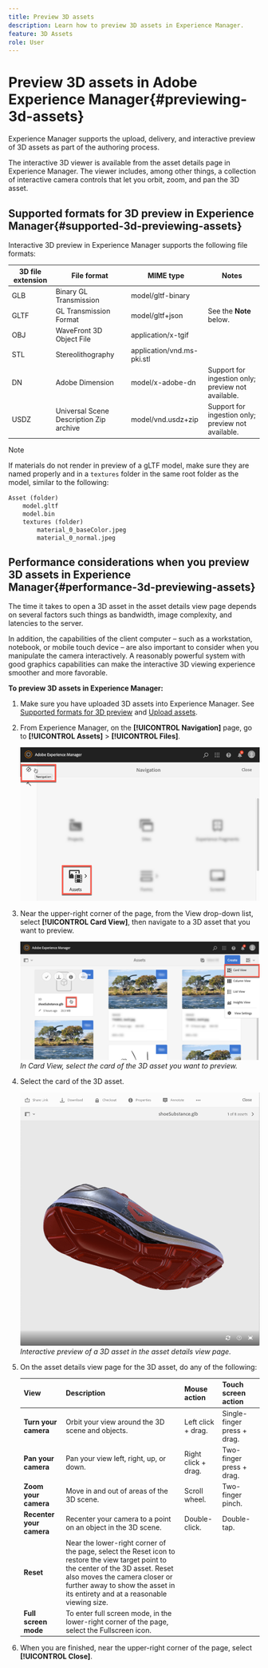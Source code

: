 ```yaml
---
title: Preview 3D assets
description: Learn how to preview 3D assets in Experience Manager.
feature: 3D Assets
role: User
---
```


# Preview 3D assets in Adobe Experience Manager{#previewing-3d-assets}

Experience Manager supports the upload, delivery, and interactive preview of 3D assets as part of the authoring process. 

The interactive 3D viewer is available from the asset details page in Experience Manager. The viewer includes, among other things, a collection of interactive camera controls that let you orbit, zoom, and pan the 3D asset.

<!-- See also [Working with 3D assets in Dynamic Media](/help/assets/dynamic-media/assets-3d.md). -->

## Supported formats for 3D preview in Experience Manager{#supported-3d-previewing-assets} 

Interactive 3D preview in Experience Manager supports the following file formats: 

|3D file extension |File format | MIME type |Notes |
|---|---|---|---|
| GLB |Binary GL Transmission|model/gltf-binary ||
| GLTF |GL Transmission Format|model/gltf+json |See the **Note** below. |
| OBJ |WaveFront 3D Object File|application/x-tgif ||
| STL |Stereolithography|application/vnd.ms-pki.stl ||
| DN |Adobe Dimension|model/x-adobe-dn |Support for ingestion only; preview not available.|
| USDZ |Universal Scene Description Zip archive|model/vnd.usdz+zip |Support for ingestion only; preview not available.|

>[!NOTE]
>
>If materials do not render in preview of a gLTF model, make sure they are named properly and in a `textures` folder in the same root folder as the model, similar to the following:

    Asset (folder)
        model.gltf
        model.bin
        textures (folder)
            material_0_baseColor.jpeg
            material_0_normal.jpeg

## Performance considerations when you preview 3D assets in Experience Manager{#performance-3d-previewing-assets}

The time it takes to open a 3D asset in the asset details view page depends on several factors such things as bandwidth, image complexity, and latencies to the server.

In addition, the capabilities of the client computer &ndash; such as a workstation, notebook, or mobile touch device &ndash; are also important to consider when you manipulate the camera interactively. A reasonably powerful system with good graphics capabilities can make the interactive 3D viewing experience smoother and more favorable.

**To preview 3D assets in Experience Manager:**

1. Make sure you have uploaded 3D assets into Experience Manager.
    See [Supported formats for 3D preview](#supported-3d-previewing-assets) and [Upload assets](/help/assets/manage-digital-assets.md#uploading-assets).
1. From Experience Manager, on the **[!UICONTROL Navigation]** page, go to **[!UICONTROL Assets]** > **[!UICONTROL Files]**.

    ![Navigation page](/help/assets/dynamic-media/assets/navigation-assets.png
    )

1. Near the upper-right corner of the page, from the View drop-down list, select **[!UICONTROL Card View]**, then navigate to a 3D asset that you want to preview.

    ![Selection of the 3D card](/help/assets/dynamic-media/assets/3d-card-select.png)
    _In Card View, select the card of the 3D asset you want to preview._

1. Select the card of the 3D asset.

    ![Interactive 3D preview](/help/assets/dynamic-media/assets/3d-preview.png)
    _Interactive preview of a 3D asset in the asset details view page._ 
1. On the asset details view page for the 3D asset, do any of the following:

    | View | Description | Mouse action | Touch screen action |
    | --- | --- | --- | --- |
    | **Turn your camera** | Orbit your view around the 3D scene and objects. | Left click + drag. | Single-finger press + drag. |
    | **Pan your camera**  | Pan your view left, right, up, or down. | Right click + drag. | Two-finger press + drag. |
    | **Zoom your camera**  | Move in and out of areas of the 3D scene. | Scroll wheel. | Two-finger pinch. |
    | **Recenter your camera**  | Recenter your camera to a point on an object in the 3D scene. | Double-click. | Double-tap. |
    | **Reset**  | Near the lower-right corner of the page, select the Reset icon to restore the view target point to the center of the 3D asset. Reset also moves the camera closer or further away to show the asset in its entirety and at a reasonable viewing size.  |   |   |
    | **Full screen mode**  | To enter full screen mode, in the lower-right corner of the page, select the Fullscreen icon.  |   |   |

1. When you are finished, near the upper-right corner of the page, select **[!UICONTROL Close]**.
